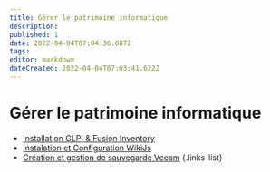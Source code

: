 ```yaml
---
title: Gérer le patrimoine informatique
description: 
published: 1
date: 2022-04-04T07:04:36.687Z
tags: 
editor: markdown
dateCreated: 2022-04-04T07:03:41.622Z
---
```


# Gérer le patrimoine informatique

- [Installation GLPI & Fusion Inventory](/GLPI) 
- [Instalation et Configuration WikiJs](/RedHat/Wikijs)
- [Création et gestion de sauvegarde Veeam](/Veeam)
{.links-list}